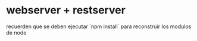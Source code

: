 # webserver + restserver

recuerden que se deben ejecutar  `npm install´ para reconstruir los modulos de node